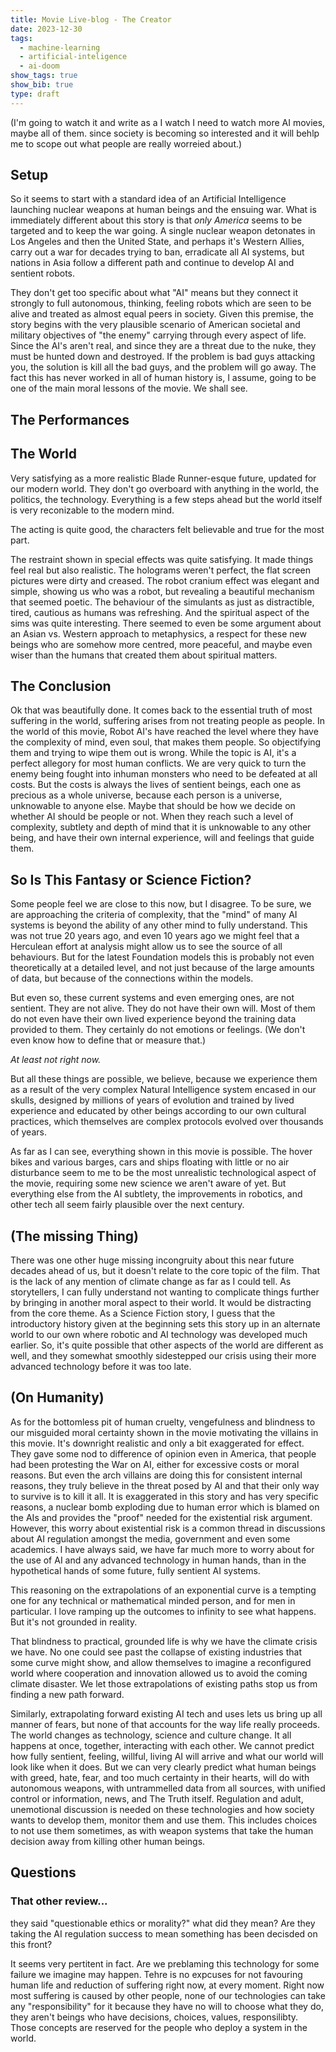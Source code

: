 ```yaml
---
title: Movie Live-blog - The Creator
date: 2023-12-30
tags:
  - machine-learning
  - artificial-inteligence
  - ai-doom
show_tags: true
show_bib: true
type: draft
---
```


(I'm going to watch it and write as a I watch
I need to watch more AI movies, maybe all of them. since society is becoming so interested and it will behlp me to scope out what people are really worreied about.)

## Setup
So it seems to start with a standard idea of an Artificial Intelligence launching nuclear weapons at human beings and the ensuing war. What is immediately different about this story is that *only America* seems to be targeted and to keep the war going. A single nuclear weapon detonates in Los Angeles and then the United State, and perhaps it's Western Allies, carry out a war for decades trying to ban, erradicate all AI systems, but nations in Asia follow a different path and continue to develop AI and sentient robots. 

They don't get too specific about what "AI" means but they connect it strongly to full autonomous, thinking, feeling robots which are seen to be alive and treated as almost equal peers in society. Given this premise, the story begins with the very plausible scenario of American societal and military objectives of "the enemy" carrying through every aspect of life. Since the AI's aren't real, and since they are a threat due to the nuke, they must be hunted down and destroyed. If the problem is bad guys attacking you, the solution is kill all the bad guys, and the problem will go away. The fact this has never worked in all of human history is, I assume, going to be one of the main moral lessons of the movie. We shall see.

## The Performances

## The World
Very satisfying as a more realistic Blade Runner-esque future, updated for our modern world. They don't go overboard with anything in the world, the politics, the technology. Everything is a few steps ahead but the world itself is very reconizable to the modern mind.

The acting is quite good, the characters felt believable and true for the most part. 

The restraint shown in special effects was quite satisfying. It made things feel real but also realistic. The holograms weren't perfect, the flat screen pictures were dirty and creased. The robot cranium effect was elegant and simple, showing us who was a robot, but revealing a beautiful mechanism that seemed poetic. The behaviour of the simulants as just as distractible, tired, cautious as humans was refreshing. And the spiritual aspect of the sims was quite interesting. There seemed to even be some argument about an Asian vs. Western approach to metaphysics, a respect for these new beings who are somehow more centred, more peaceful, and maybe even wiser than the humans that created them about spiritual matters. 


## The Conclusion
Ok that was beautifully done. It comes back to the essential truth of most suffering in the world, suffering arises from not treating people as people. In the world of this movie, Robot AI's have reached the level where they have the complexity of mind, even soul, that makes them people. So objectifying them and trying to wipe them out is wrong. While the topic is AI, it's a perfect allegory for most human conflicts. We are very quick to turn the enemy being fought into inhuman monsters who need to be defeated at all costs. But the costs is always the lives of sentient beings, each one as precious as a whole universe, because each person is a universe, unknowable to anyone else. Maybe that should be how we decide on whether AI should be people or not. When they reach such a level of complexity, subtlety and depth of mind that it is unknowable to any other being, and have their own internal experience, will and feelings that guide them. 

## So Is This Fantasy or Science Fiction?
Some people feel we are close to this now, but I disagree. To be sure, we are approaching the criteria of complexity, that the "mind" of many AI systems is beyond the ability of any other mind to fully understand. This was not true 20 years ago, and even 10 years ago we might feel that a Herculean effort at analysis might allow us to see the source of all behaviours. But for the latest Foundation models this is probably not even theoretically at a detailed level, and not just because of the large amounts of data, but because of the connections within the models.

But even so, these current systems and even emerging ones, are not sentient. 
They are not alive. They do not have their own will. 
Most of them do not even have their own lived experience beyond the training data provided to them.
They certainly do not emotions or feelings. 
(We don't even know how to define that or measure that.)

*At least not right now.*

But all these things are possible, we believe, because we experience them as a result of the very complex Natural Intelligence system encased in our skulls, designed by millions of years of evolution and trained by lived experience and educated by other beings according to our own cultural practices, which themselves are complex protocols evolved over thousands of years.

As far as I can see, everything shown in this movie is possible. The hover bikes and various barges, cars and ships floating with little or no air disturbance seem to me to be the most unrealistic technological aspect of the movie, requiring some new science we aren't aware of yet. But everything else from the AI subtlety, the improvements in robotics, and other tech all seem fairly plausible over the next century. 

## (The missing Thing)
There was one other huge missing incongruity about this near future decades ahead of us, but it doesn't relate to the core topic of the film. That is the lack of any mention of climate change as far as I could tell. As storytellers, I can fully understand not wanting to complicate things further by bringing in another moral aspect to their world. It would be distracting from the core theme. As a Science Fiction story, I guess that the introductory history given at the beginning sets this story up in an alternate world to our own where robotic and AI technology was developed much earlier. So, it's quite possible that other aspects of the world are different as well, and they somewhat smoothly sidestepped our crisis using their more advanced technology before it was too late.

## (On Humanity)
As for the bottomless pit of human cruelty, vengefulness and blindness to our misguided moral certainty shown in the movie motivating the villains in this movie. It's downright realistic and only a bit exaggerated for effect. They gave some nod to difference of opinion even in America, that people had been protesting the War on AI, either for excessive costs or moral reasons. But even the arch villains are doing this for consistent internal reasons, they truly believe in the threat posed by AI and that their only way to survive is to kill it all.  It is exaggerated in this story and has very specific reasons, a nuclear bomb exploding due to human error which is blamed on the AIs and provides the "proof" needed for the existential risk argument. However, this worry about existential risk is a common thread in discussions about AI regulation amongst the media, government and even some academics. I have always said, we have far much more to worry about for the use of AI and any advanced technology in human hands, than in the hypothetical hands of some future, fully sentient AI systems. 

This reasoning on the extrapolations of an exponential curve is a tempting one for any technical or mathematical minded person, and for men in particular. I love ramping up the outcomes to infinity to see what happens. But it's not grounded in reality.

That blindness to practical, grounded life is why we have the climate crisis we have. No one could see past the collapse of existing industries that some curve might show, and allow themselves to imagine a reconfigured world where cooperation and innovation allowed us to avoid the coming climate disaster. We let those extrapolations of existing paths stop us from finding a new path forward. 

Similarly, extrapolating forward existing AI tech and uses lets us bring up all manner of fears, but none of that accounts for the way life really proceeds. The world changes as technology, science and culture change. It all happens at once, together, interacting with each other. We cannot predict how fully sentient, feeling, willful, living AI will arrive and what our world will look like when it does. But we can very clearly predict what human beings with greed, hate, fear, and too much certainty in their hearts, will do with autonomous weapons, with untrammelled data from all sources, with unified control or information, news, and The Truth itself. Regulation and adult, unemotional discussion is needed on these technologies and how society wants to develop them, monitor them and use them. This includes choices to not use them sometimes, as with weapon systems that take the human decision away from killing other human beings.


## Questions
### That other review...
they said "questionable ethics or morality?" what did they mean? Are they taking the AI regulation success to mean something has been decisded on this front?

It seems very pertitent in fact. Are we preblaming this technology for some failure we imagine may happen. Tehre is no expcuses for not favouring human life and reduction of suffering right now, at every moment. Right now most suffering is caused by other people, none of our technologies can take any "responsibility" for it because they have no will to choose what they do, they aren't beings who have decisions, choices, values, responsilibty. Those concepts are reserved for the people who deploy a system in the world.
